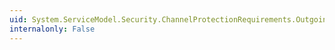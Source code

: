 ```yaml
---
uid: System.ServiceModel.Security.ChannelProtectionRequirements.OutgoingEncryptionParts
internalonly: False
---
```

